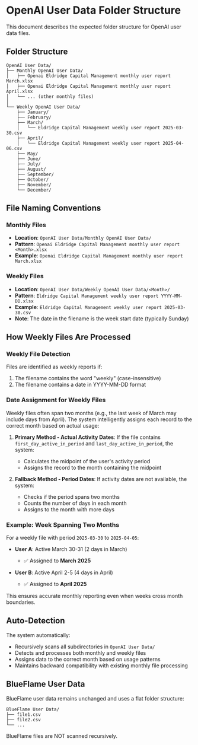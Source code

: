 # OpenAI User Data Folder Structure

This document describes the expected folder structure for OpenAI user data files.

## Folder Structure

```
OpenAI User Data/
├── Monthly OpenAI User Data/
│   ├── Openai Eldridge Capital Management monthly user report March.xlsx
│   ├── Openai Eldridge Capital Management monthly user report April.xlsx
│   └── ... (other monthly files)
│
└── Weekly OpenAI User Data/
    ├── January/
    ├── February/
    ├── March/
    │   └── Eldridge Capital Management weekly user report 2025-03-30.csv
    ├── April/
    │   └── Eldridge Capital Management weekly user report 2025-04-06.csv
    ├── May/
    ├── June/
    ├── July/
    ├── August/
    ├── September/
    ├── October/
    ├── November/
    └── December/
```

## File Naming Conventions

### Monthly Files
- **Location**: `OpenAI User Data/Monthly OpenAI User Data/`
- **Pattern**: `Openai Eldridge Capital Management monthly user report <Month>.xlsx`
- **Example**: `Openai Eldridge Capital Management monthly user report March.xlsx`

### Weekly Files
- **Location**: `OpenAI User Data/Weekly OpenAI User Data/<Month>/`
- **Pattern**: `Eldridge Capital Management weekly user report YYYY-MM-DD.xlsx`
- **Example**: `Eldridge Capital Management weekly user report 2025-03-30.csv`
- **Note**: The date in the filename is the week start date (typically Sunday)

## How Weekly Files Are Processed

### Weekly File Detection
Files are identified as weekly reports if:
1. The filename contains the word "weekly" (case-insensitive)
2. The filename contains a date in YYYY-MM-DD format

### Date Assignment for Weekly Files

Weekly files often span two months (e.g., the last week of March may include days from April). The system intelligently assigns each record to the correct month based on actual usage:

1. **Primary Method - Actual Activity Dates**: If the file contains `first_day_active_in_period` and `last_day_active_in_period`, the system:
   - Calculates the midpoint of the user's activity period
   - Assigns the record to the month containing the midpoint

2. **Fallback Method - Period Dates**: If activity dates are not available, the system:
   - Checks if the period spans two months
   - Counts the number of days in each month
   - Assigns to the month with more days

### Example: Week Spanning Two Months

For a weekly file with period `2025-03-30` to `2025-04-05`:

- **User A**: Active March 30-31 (2 days in March)
  - ✅ Assigned to **March 2025**
  
- **User B**: Active April 2-5 (4 days in April)
  - ✅ Assigned to **April 2025**

This ensures accurate monthly reporting even when weeks cross month boundaries.

## Auto-Detection

The system automatically:
- Recursively scans all subdirectories in `OpenAI User Data/`
- Detects and processes both monthly and weekly files
- Assigns data to the correct month based on usage patterns
- Maintains backward compatibility with existing monthly file processing

## BlueFlame User Data

BlueFlame user data remains unchanged and uses a flat folder structure:
```
BlueFlame User Data/
├── file1.csv
├── file2.csv
└── ...
```

BlueFlame files are NOT scanned recursively.
